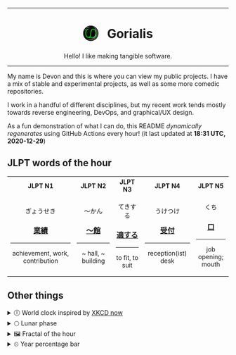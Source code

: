 ***

<h1 align="center">
<sub>
    <img src="readme/resources/avatar.png" height="36">
</sub>
&nbsp;
Gorialis
</h1>
<p align="center">
Hello! I like making tangible software.
</p>

***

My name is Devon and this is where you can view my public projects. I have a mix of stable and experimental projects, as well as some more comedic repositories.

I work in a handful of different disciplines, but my recent work tends mostly towards reverse engineering, DevOps, and graphical/UX design.

As a fun demonstration of what I can do, this README *dynamically regenerates* using GitHub Actions every hour! (it last updated at **18:31 UTC, 2020-12-29**)

<h2>JLPT words of the hour</h2>
<table>
    <tr>
        <th>JLPT N1</th>
        <th>JLPT N2</th>
        <th>JLPT N3</th>
        <th>JLPT N4</th>
        <th>JLPT N5</th>
    </tr>
    <tr>
        <td>
            <p align="center">ぎょうせき</p>
            <h3 align="center"><b><a href="https://jisho.org/search/%E6%A5%AD%E7%B8%BE">業績</a></b></h3>
            <hr>
            <p align="center">achievement,<wbr> work,<wbr> contribution</p>
        </td>
        <td>
            <p align="center">～かん</p>
            <h3 align="center"><b><a href="https://jisho.org/search/%EF%BD%9E%E9%A4%A8">～館</a></b></h3>
            <hr>
            <p align="center">~ hall,<wbr> ~ building</p>
        </td>
        <td>
            <p align="center">てきする</p>
            <h3 align="center"><b><a href="https://jisho.org/search/%E9%81%A9%E3%81%99%E3%82%8B">適する</a></b></h3>
            <hr>
            <p align="center">to fit,<wbr> to suit</p>
        </td>
        <td>
            <p align="center">うけつけ</p>
            <h3 align="center"><b><a href="https://jisho.org/search/%E5%8F%97%E4%BB%98">受付</a></b></h3>
            <hr>
            <p align="center">reception(ist) desk</p>
        </td>
        <td>
            <p align="center">くち</p>
            <h3 align="center"><b><a href="https://jisho.org/search/%E5%8F%A3">口</a></b></h3>
            <hr>
            <p align="center">job opening;<br> mouth</p>
        </td>
    </tr>
</table>

<h2>Other things</h2>
<details>
<summary>🕕  World clock inspired by <a href="https://xkcd.com/now">XKCD now</a></summary>

> <img src="generated/now.png" width="512">

</details>
<details>
<summary>🌕 Lunar phase</summary>

The moon is approximately 53.15% through its phase (Full Moon).

</details>
<details>
<summary>&#x1f5bc; Fractal of the hour</summary>

> <img src="generated/fractal.png" width="512">

</details>
<details>
<summary>&#x23f2; Year percentage bar</summary>
<pre><code>2020 [███████████████████▁] 99.39%</code></pre>
</details>
